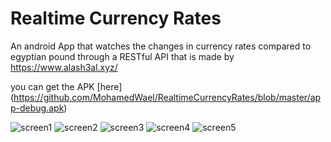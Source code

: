 # Realtime Currency Rates
An android App that watches the changes in currency rates compared to egyptian pound through a RESTful API that is made by https://www.alash3al.xyz/

you can get the APK [here] (https://github.com/MohamedWael/RealtimeCurrencyRates/blob/master/app-debug.apk)

![screen1](https://github.com/MohamedWael/RealtimeCurrencyRates/blob/master/2016-11-20%2016.35.11.png)
![screen2](https://github.com/MohamedWael/RealtimeCurrencyRates/blob/master/2016-11-20%2016.36.17.png)
![screen3](https://github.com/MohamedWael/RealtimeCurrencyRates/blob/master/2016-11-20%2016.35.25.png)
![screen4](https://github.com/MohamedWael/RealtimeCurrencyRates/blob/master/2016-11-20%2016.35.47.png)
![screen5](https://github.com/MohamedWael/RealtimeCurrencyRates/blob/master/2016-11-20%2016.35.40.png)
